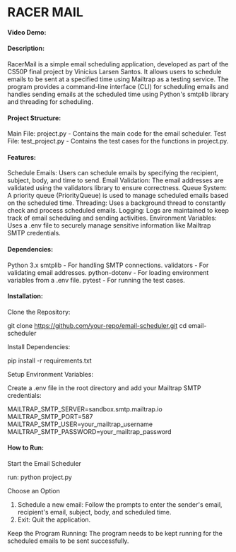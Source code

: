 # RACER MAIL

#### Video Demo:  <URL HERE>

#### Description:

RacerMail is a simple email scheduling application, developed as part of the CS50P final project by Vinicius Larsen Santos. It allows users to schedule emails to be sent at a specified time using Mailtrap as a testing service. The program provides a command-line interface (CLI) for scheduling emails and handles sending emails at the scheduled time using Python's smtplib library and threading for scheduling.

#### Project Structure:

Main File: project.py - Contains the main code for the email scheduler.
Test File: test_project.py - Contains the test cases for the functions in project.py.

#### Features:
Schedule Emails: Users can schedule emails by specifying the recipient, subject, body, and time to send.
Email Validation: The email addresses are validated using the validators library to ensure correctness.
Queue System: A priority queue (PriorityQueue) is used to manage scheduled emails based on the scheduled time.
Threading: Uses a background thread to constantly check and process scheduled emails.
Logging: Logs are maintained to keep track of email scheduling and sending activities.
Environment Variables: Uses a .env file to securely manage sensitive information like Mailtrap SMTP credentials.

#### Dependencies:
Python 3.x
smtplib - For handling SMTP connections.
validators - For validating email addresses.
python-dotenv - For loading environment variables from a .env file.
pytest - For running the test cases.

#### Installation:

Clone the Repository:

git clone https://github.com/your-repo/email-scheduler.git
cd email-scheduler

Install Dependencies:

pip install -r requirements.txt

Setup Environment Variables:

Create a .env file in the root directory and add your Mailtrap SMTP credentials:

MAILTRAP_SMTP_SERVER=sandbox.smtp.mailtrap.io
MAILTRAP_SMTP_PORT=587
MAILTRAP_SMTP_USER=your_mailtrap_username
MAILTRAP_SMTP_PASSWORD=your_mailtrap_password

#### How to Run:

Start the Email Scheduler

run:
python project.py

Choose an Option

1. Schedule a new email: Follow the prompts to enter the sender's email, recipient's email, subject, body, and scheduled time.
2. Exit: Quit the application.

Keep the Program Running: The program needs to be kept running for the scheduled emails to be sent successfully.

